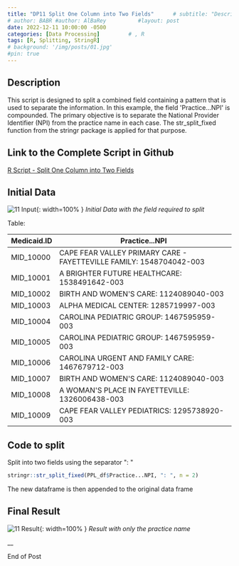 ```yaml
---
title: "DP11 Split One Column into Two Fields"      # subtitle: "Description of R Scripts for data processing."
# author: BABR #author: AlBaRey          #layout: post
date: 2022-12-11 10:00:00 -0500
categories: [Data Processing]         # , R
tags: [R, Splitting, StringR]
# background: '/img/posts/01.jpg'
#pin: true
---
```


## Description

This script is designed to split a combined field containing a pattern that is used to separate the information. In this example, the field 'Practice...NPI' is compounded. The primary objective is to separate the National Provider Identifier (NPI) from the practice name in each case. The str_split_fixed function from the stringr package is applied for that purpose.


## Link to the Complete Script in Github
[R Script - Split One Column into Two Fields](https://github.com/albarey33/Data_Analysis_R/blob/main/11%20Split%20One%20Column%20into%20Two%20Fields.R)


## Initial Data
![11 Input](/images/DataProcess/11_Initial_Data_with_the_field_required_to_split.PNG){: width=100% }
_Initial Data with the field required to split_

Table: 

| Medicaid.ID | Practice...NPI                              |
|-------------|--------------------------------------------|
| MID_10000   | CAPE FEAR VALLEY PRIMARY CARE - FAYETTEVILLE FAMILY: 1548704042-003 |
| MID_10001   | A BRIGHTER FUTURE HEALTHCARE: 1538491642-003 |
| MID_10002   | BIRTH AND WOMEN'S CARE: 1124089040-003       |
| MID_10003   | ALPHA MEDICAL CENTER: 1285719997-003         |
| MID_10004   | CAROLINA PEDIATRIC GROUP: 1467595959-003     |
| MID_10005   | CAROLINA PEDIATRIC GROUP: 1467595959-003     |
| MID_10006   | CAROLINA URGENT AND FAMILY CARE: 1467679712-003 |
| MID_10007   | BIRTH AND WOMEN'S CARE: 1124089040-003       |
| MID_10008   | A WOMAN'S PLACE IN FAYETTEVILLE: 1326006438-003 |
| MID_10009   | CAPE FEAR VALLEY PEDIATRICS: 1295738920-003   |


## Code to split 
Split into two fields using the separator ": "

```R
stringr::str_split_fixed(PPL_df$Practice...NPI, ": ", n = 2) 
```

The new dataframe is then appended to the original data frame

## Final Result
![11 Result](/images/DataProcess/11_Final_Result.PNG){: width=100% }
_Result with only the practice name_



__

End of Post
